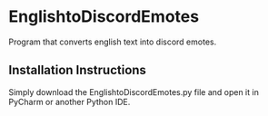 # EnglishtoDiscordEmotes
Program that converts english text into discord emotes.

## Installation Instructions
Simply download the EnglishtoDiscordEmotes.py file and open it in PyCharm or another Python IDE.
